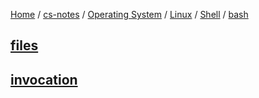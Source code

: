 [Home](https://mengxianbin.github.io) /
[cs-notes](https://mengxianbin.github.io/cs-notes/site) /
[Operating System](https://mengxianbin.github.io/cs-notes/site/Operating%20System) /
[Linux](https://mengxianbin.github.io/cs-notes/site/Operating%20System/Linux) /
[Shell](https://mengxianbin.github.io/cs-notes/site/Operating%20System/Linux/Shell) /
[bash](https://mengxianbin.github.io/cs-notes/site/Operating%20System/Linux/Shell/bash)

## [files](https://mengxianbin.github.io/cs-notes/site/Operating%20System/Linux/Shell/bash/files)

## [invocation](https://mengxianbin.github.io/cs-notes/site/Operating%20System/Linux/Shell/bash/invocation)
